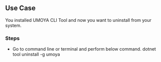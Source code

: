 ## Use Case 
You installed UMOYA CLI Tool and now you want to uninstall from your system.

### Steps
* Go to command line or terminal and perform below command.
  dotnet tool uninstall -g umoya
